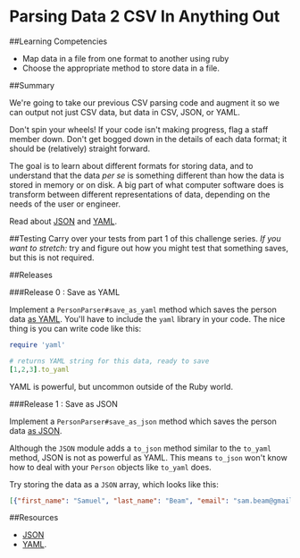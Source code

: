 # Parsing Data 2 CSV In Anything Out

##Learning Competencies

* Map data in a file from one format to another using ruby
* Choose the appropriate method to store data in a file.

##Summary

We're going to take our previous CSV parsing code and augment it so we can output not just CSV data, but data in CSV, JSON, or YAML.

Don't spin your wheels!  If your code isn't making progress, flag a staff member down.  Don't get bogged down in the details of each data format; it should be (relatively) straight forward.

The goal is to learn about different formats for storing data, and to understand that the data *per se* is something different than how the data is stored in memory or on disk.  A big part of what computer software does is transform between different representations of data, depending on the needs of the user or engineer.

Read about [JSON](http://en.wikipedia.org/wiki/JSON) and [YAML](http://en.wikipedia.org/wiki/YAML).

##Testing
Carry over your tests from part 1 of this challenge series. _If you want to stretch:_ try and figure out how you might test that something saves, but this is not required.

##Releases

###Release 0 : Save as YAML

Implement a `PersonParser#save_as_yaml` method which saves the person data [as YAML](http://www.ruby-doc.org/stdlib-2.2.0/libdoc/yaml/rdoc/YAML.html).  You'll have to include the `yaml` library in your code.  The nice thing is you can write code like this:

```ruby
require 'yaml'

# returns YAML string for this data, ready to save
[1,2,3].to_yaml
```
YAML is powerful, but uncommon outside of the Ruby world.

###Release 1 : Save as JSON

Implement a `PersonParser#save_as_json` method which saves the person data [as JSON](http://www.ruby-doc.org/stdlib-2.2.0/libdoc/json/rdoc/JSON.html).

Although the `JSON` module adds a `to_json` method similar to the `to_yaml` method, JSON is not as powerful as YAML.  This means `to_json` won't know how to deal with your `Person` objects like `to_yaml` does.

Try storing the data as a `JSON` array, which looks like this:

```json
[{"first_name": "Samuel", "last_name": "Beam", "email": "sam.beam@gmail.com"}, ...]
```

<!-- ##Optimize Your Learning  -->

##Resources

* [JSON](http://en.wikipedia.org/wiki/JSON)
* [YAML](http://en.wikipedia.org/wiki/YAML).
